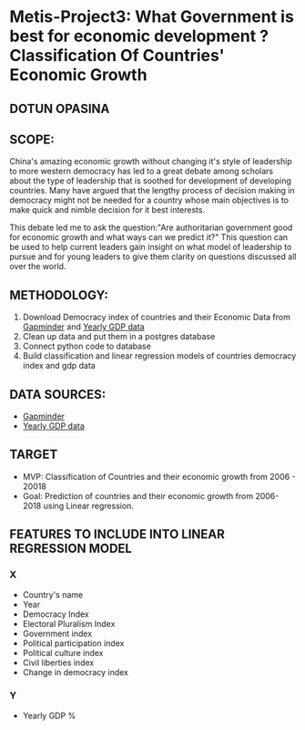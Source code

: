 # Metis-Project3: What Government is best for economic development ? Classification Of Countries' Economic Growth
## DOTUN OPASINA


## SCOPE:

China's amazing economic growth without changing it's style of leadership to more western democracy has led to a great debate among scholars about the type of leadership that is soothed for development of developing countries. Many have argued that the lengthy process of decision making in democracy might not be needed for a country whose main objectives is to make quick and nimble decision for it best interests.

This debate led me to ask the question:"Are authoritarian government good for economic growth and what ways can we predict it?"
This question can be used to help current leaders gain insight on what model of leadership to pursue and for young leaders to give them clarity on questions discussed all over the world.


## METHODOLOGY:
1. Download Democracy index of countries and their Economic Data from [Gapminder](https://www.gapminder.org/data/documentation/democracy-index/) and [Yearly GDP data](https://data.worldbank.org/indicator/ny.gdp.mktp.cd)  <br>
2. Clean up data and put them in a postgres database<br>
3. Connect python code to database 
4. Build classification and linear regression models of countries democracy index and gdp data <br>


## DATA SOURCES:
- [Gapminder](https://www.gapminder.org/data/documentation/democracy-index/)  
- [Yearly GDP data](https://data.worldbank.org/indicator/ny.gdp.mktp.cd)

## TARGET
- MVP: Classification of Countries and their economic growth from 2006 - 20018
- Goal: Prediction of countries and their economic growth from 2006- 2018 using Linear regression.
   
## FEATURES TO INCLUDE INTO LINEAR REGRESSION MODEL
### X
- Country's name
- Year
- Democracy Index
- Electoral Pluralism Index
- Government index
- Political participation index 
- Political culture index
- Civil liberties index 
- Change in democracy index 

### Y
- Yearly GDP %

